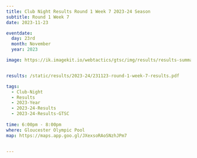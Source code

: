 ```yaml
---
title: Club Night Results Round 1 Week 7 2023-24 Season
subtitle: Round 1 Week 7
date: 2023-11-23

eventdate:
  day: 23rd
  month: November
  year: 2023

image: https://ik.imagekit.io/webtactics/gtsc/img/results/results-summary-7.jpg


results: /static/results/2023-24/231123-round-1-week-7-results.pdf

tags:
  - Club-Night
  - Results
  - 2023-Year
  - 2023-24-Results
  - 2023-24-Results-GTSC
  
time: 6:00pm - 8:00pm
where: Gloucester Olympic Pool
map: https://maps.app.goo.gl/JXexsoRAoSNzhJPm7


---
```





